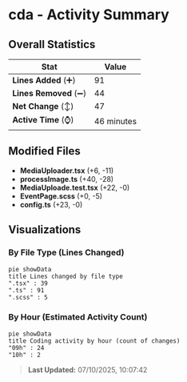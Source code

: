 # cda - Activity Summary 

## Overall Statistics

| Stat                   | Value                                                             |
| ---------------------- | ----------------------------------------------------------------- |
| **Lines Added** (➕)   | 91                                          |
| **Lines Removed** (➖) | 44                                        |
| **Net Change** (↕)    | 47                |
| **Active Time** (⌚)   | 46 minutes |


## Modified Files
- **MediaUploader.tsx** (+6, -11)
- **processImage.ts** (+40, -28)
- **MediaUploade.test.tsx** (+22, -0)
- **EventPage.scss** (+0, -5)
- **config.ts** (+23, -0)

## Visualizations

### By File Type (Lines Changed)

```mermaid
pie showData
title Lines changed by file type
".tsx" : 39
".ts" : 91
".scss" : 5
```

### By Hour (Estimated Activity Count)

```mermaid
pie showData
title Coding activity by hour (count of changes)
"09h" : 24
"10h" : 2
```


> **Last Updated:** 07/10/2025, 10:07:42